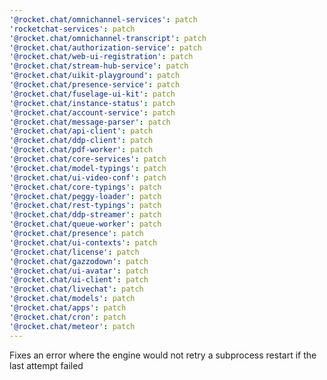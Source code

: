 ```yaml
---
'@rocket.chat/omnichannel-services': patch
'rocketchat-services': patch
'@rocket.chat/omnichannel-transcript': patch
'@rocket.chat/authorization-service': patch
'@rocket.chat/web-ui-registration': patch
'@rocket.chat/stream-hub-service': patch
'@rocket.chat/uikit-playground': patch
'@rocket.chat/presence-service': patch
'@rocket.chat/fuselage-ui-kit': patch
'@rocket.chat/instance-status': patch
'@rocket.chat/account-service': patch
'@rocket.chat/message-parser': patch
'@rocket.chat/api-client': patch
'@rocket.chat/ddp-client': patch
'@rocket.chat/pdf-worker': patch
'@rocket.chat/core-services': patch
'@rocket.chat/model-typings': patch
'@rocket.chat/ui-video-conf': patch
'@rocket.chat/core-typings': patch
'@rocket.chat/peggy-loader': patch
'@rocket.chat/rest-typings': patch
'@rocket.chat/ddp-streamer': patch
'@rocket.chat/queue-worker': patch
'@rocket.chat/presence': patch
'@rocket.chat/ui-contexts': patch
'@rocket.chat/license': patch
'@rocket.chat/gazzodown': patch
'@rocket.chat/ui-avatar': patch
'@rocket.chat/ui-client': patch
'@rocket.chat/livechat': patch
'@rocket.chat/models': patch
'@rocket.chat/apps': patch
'@rocket.chat/cron': patch
'@rocket.chat/meteor': patch
---
```


Fixes an error where the engine would not retry a subprocess restart if the last attempt failed
